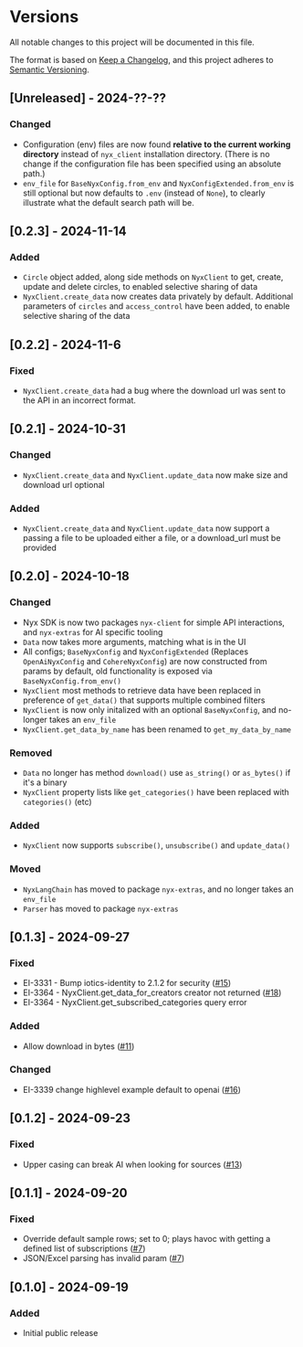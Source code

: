 # Versions

All notable changes to this project will be documented in this file.

The format is based on [Keep a Changelog](https://keepachangelog.com/en/1.0.0/),
and this project adheres to [Semantic Versioning](https://semver.org/spec/v2.0.0.html).

## [Unreleased] - 2024-??-??

### Changed
- Configuration (env) files are now found **relative to the current working directory** instead of `nyx_client`
  installation directory. (There is no change if the configuration file has been specified using an absolute path.)
- `env_file` for `BaseNyxConfig.from_env` and `NyxConfigExtended.from_env` is still optional but now defaults to `.env`
  (instead of `None`), to clearly illustrate what the default search path will be.

## [0.2.3] - 2024-11-14

### Added
- `Circle` object added, along side methods on `NyxClient` to get, create, update and delete circles, to enabled
   selective sharing of data
- `NyxClient.create_data` now creates data privately by default. Additional parameters of `circles` and `access_control`
  have been added, to enable selective sharing of the data

## [0.2.2] - 2024-11-6

### Fixed
- `NyxClient.create_data` had a bug where the download url was sent to the API in an incorrect format.

## [0.2.1] - 2024-10-31

### Changed
- `NyxClient.create_data` and `NyxClient.update_data` now make size and download url optional

### Added
- `NyxClient.create_data` and `NyxClient.update_data` now support a passing a file to be uploaded
  either a file, or a download_url must be provided

## [0.2.0] - 2024-10-18

### Changed

- Nyx SDK is now two packages `nyx-client` for simple API interactions, and `nyx-extras` for AI specific tooling
- `Data` now takes more arguments, matching what is in the UI
- All configs; `BaseNyxConfig` and `NyxConfigExtended` (Replaces `OpenAiNyxConfig` and `CohereNyxConfig`) are now constructed from params by default, old functionality is exposed via `BaseNyxConfig.from_env()`
- `NyxClient` most methods to retrieve data have been replaced in preference of `get_data()` that supports multiple combined filters
- `NyxClient` is now only initalized with an optional `BaseNyxConfig`, and no-longer takes an `env_file`
- `NyxClient.get_data_by_name` has been renamed to `get_my_data_by_name`

### Removed

- `Data` no longer has method `download()` use `as_string()` or `as_bytes()` if it's a binary
- `NyxClient` property lists like `get_categories()` have been replaced with `categories()` (etc)

### Added

- `NyxClient` now supports `subscribe()`, `unsubscribe()` and `update_data()`

### Moved

- `NyxLangChain` has moved to package `nyx-extras`, and no longer takes an `env_file`
- `Parser` has moved to package `nyx-extras`

## [0.1.3] - 2024-09-27

### Fixed

- EI-3331 - Bump iotics-identity to 2.1.2 for security ([#15](https://github.com/Iotic-Labs/nyx-sdk/pull/15))
- EI-3364 - NyxClient.get_data_for_creators creator not returned ([#18](https://github.com/Iotic-Labs/nyx-sdk/pull/18))
- EI-3364 - NyxClient.get_subscribed_categories query error

### Added

- Allow download in bytes ([#11](https://github.com/Iotic-Labs/nyx-sdk/pull/11))

### Changed

- EI-3339 change highlevel example default to openai ([#16](https://github.com/Iotic-Labs/nyx-sdk/pull/16))

## [0.1.2] - 2024-09-23

### Fixed

- Upper casing can break AI when looking for sources ([#13](https://github.com/Iotic-Labs/nyx-sdk/pull/13))

## [0.1.1] - 2024-09-20

### Fixed

- Override default sample rows; set to 0; plays havoc with getting a defined list of subscriptions ([#7](https://github.com/Iotic-Labs/nyx-sdk/pull/7))
- JSON/Excel parsing has invalid param ([#7](https://github.com/Iotic-Labs/nyx-sdk/pull/7))

## [0.1.0] - 2024-09-19

### Added

- Initial public release
